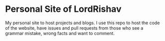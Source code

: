 # Personal Site of LordRishav

My personal site to host projects and blogs. I use this repo to host the code of the website, have issues and pull requests from those who see a grammar mistake, wrong facts and want to comment.
